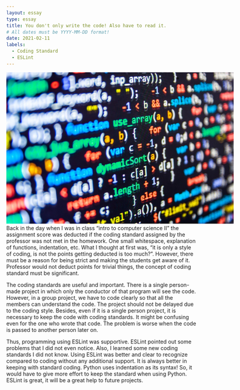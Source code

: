 ```yaml
---
layout: essay
type: essay
title: You don't only write the code! Also have to read it.
# All dates must be YYYY-MM-DD format!
date: 2021-02-11
labels:
  - Coding Standard
  - ESLint
---
```

<div style="width: 600px; height: auto;">
<img src="../images/code_style.jpeg">
</div>
Back in the day when I was in class “intro to computer science II” the assignment score was deducted if the coding standard assigned by the professor was not met in the homework. One small whitespace, explanation of functions, indentation, etc. What I thought at first was, “it is only a style of coding, is not the points getting deducted is too much?”. However, there must be a reason for being strict and making the students get aware of it. Professor would not deduct points for trivial things, the concept of coding standard must be significant.

The coding standards are useful and important. There is a single person-made project in which only the conductor of that program will see the code. However, in a group project, we have to code clearly so that all the members can understand the code. The project should not be delayed due to the coding style. Besides, even if it is a single person project, it is necessary to keep the code with coding standards. It might be confusing even for the one who wrote that code. The problem is worse when the code is passed to another person later on. 

Thus, programming using ESLint was supportive. ESLint pointed out some problems that I did not even notice. Also, I learned some new coding standards I did not know. Using ESLint was better and clear to recognize compared to coding without any additional support. It is always better in keeping with standard coding. Python uses indentation as its syntax! So, it would have to give more effort to keep the standard when using Python. ESLint is great, it will be a great help to future projects.
